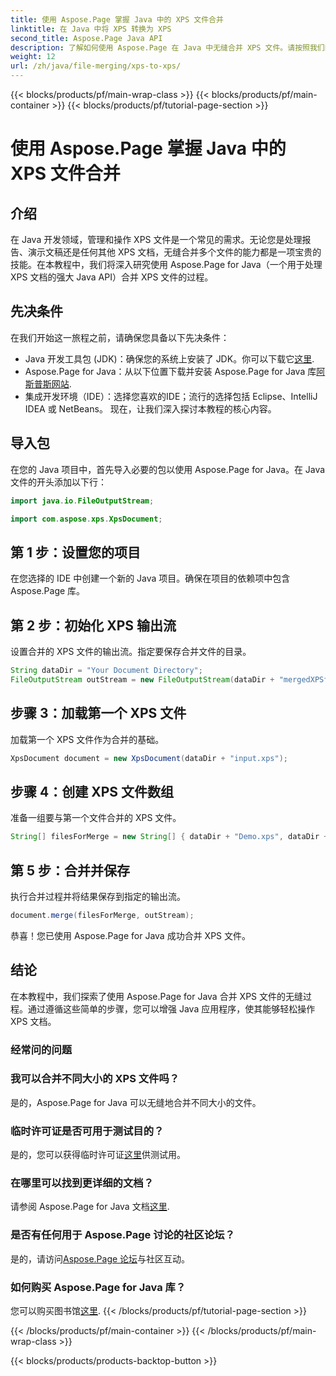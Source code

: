 ```yaml
---
title: 使用 Aspose.Page 掌握 Java 中的 XPS 文件合并
linktitle: 在 Java 中将 XPS 转换为 XPS
second_title: Aspose.Page Java API
description: 了解如何使用 Aspose.Page 在 Java 中无缝合并 XPS 文件。请按照我们的分步指南进行高效的文档操作。立即提升您的 Java 开发技能！
weight: 12
url: /zh/java/file-merging/xps-to-xps/
---
```


{{< blocks/products/pf/main-wrap-class >}}
{{< blocks/products/pf/main-container >}}
{{< blocks/products/pf/tutorial-page-section >}}

# 使用 Aspose.Page 掌握 Java 中的 XPS 文件合并

## 介绍
在 Java 开发领域，管理和操作 XPS 文件是一个常见的需求。无论您是处理报告、演示文稿还是任何其他 XPS 文档，无缝合并多个文件的能力都是一项宝贵的技能。在本教程中，我们将深入研究使用 Aspose.Page for Java（一个用于处理 XPS 文档的强大 Java API）合并 XPS 文件的过程。
## 先决条件
在我们开始这一旅程之前，请确保您具备以下先决条件：
-  Java 开发工具包 (JDK)：确保您的系统上安装了 JDK。你可以下载它[这里](https://www.oracle.com/java/technologies/javase-downloads.html).
- Aspose.Page for Java：从以下位置下载并安装 Aspose.Page for Java 库[阿斯普斯网站](https://purchase.aspose.com/buy). 
- 集成开发环境（IDE）：选择您喜欢的IDE；流行的选择包括 Eclipse、IntelliJ IDEA 或 NetBeans。
现在，让我们深入探讨本教程的核心内容。
## 导入包
在您的 Java 项目中，首先导入必要的包以使用 Aspose.Page for Java。在 Java 文件的开头添加以下行：
```java
import java.io.FileOutputStream;

import com.aspose.xps.XpsDocument;
```
## 第 1 步：设置您的项目
在您选择的 IDE 中创建一个新的 Java 项目。确保在项目的依赖项中包含 Aspose.Page 库。
## 第 2 步：初始化 XPS 输出流
设置合并的 XPS 文件的输出流。指定要保存合并文件的目录。
```java
String dataDir = "Your Document Directory";
FileOutputStream outStream = new FileOutputStream(dataDir + "mergedXPSfiles.xps");
```
## 步骤 3：加载第一个 XPS 文件
加载第一个 XPS 文件作为合并的基础。
```java
XpsDocument document = new XpsDocument(dataDir + "input.xps");
```
## 步骤 4：创建 XPS 文件数组
准备一组要与第一个文件合并的 XPS 文件。
```java
String[] filesForMerge = new String[] { dataDir + "Demo.xps", dataDir + "sample.xps" };
```
## 第 5 步：合并并保存
执行合并过程并将结果保存到指定的输出流。
```java
document.merge(filesForMerge, outStream);
```
恭喜！您已使用 Aspose.Page for Java 成功合并 XPS 文件。
## 结论
在本教程中，我们探索了使用 Aspose.Page for Java 合并 XPS 文件的无缝过程。通过遵循这些简单的步骤，您可以增强 Java 应用程序，使其能够轻松操作 XPS 文档。
### 经常问的问题
### 我可以合并不同大小的 XPS 文件吗？
是的，Aspose.Page for Java 可以无缝地合并不同大小的文件。
### 临时许可证是否可用于测试目的？
是的，您可以获得临时许可证[这里](https://purchase.aspose.com/temporary-license/)供测试用。
### 在哪里可以找到更详细的文档？
请参阅 Aspose.Page for Java 文档[这里](https://reference.aspose.com/page/java/).
### 是否有任何用于 Aspose.Page 讨论的社区论坛？
是的，请访问[Aspose.Page 论坛](https://forum.aspose.com/c/page/39)与社区互动。
### 如何购买 Aspose.Page for Java 库？
您可以购买图书馆[这里](https://purchase.aspose.com/buy).
{{< /blocks/products/pf/tutorial-page-section >}}

{{< /blocks/products/pf/main-container >}}
{{< /blocks/products/pf/main-wrap-class >}}

{{< blocks/products/products-backtop-button >}}
